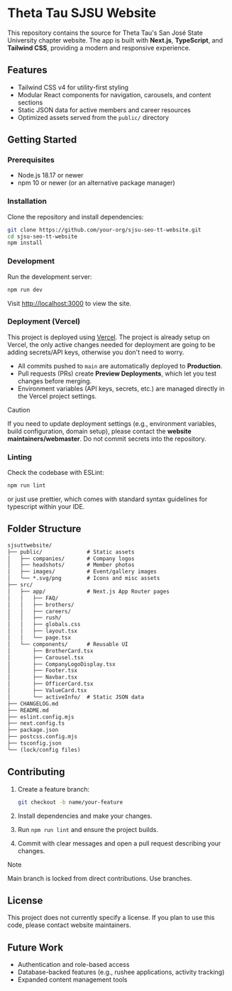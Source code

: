 # Theta Tau SJSU Website

This repository contains the source for Theta Tau's San José State University chapter website. The app is built with **Next.js**, **TypeScript**, and **Tailwind CSS**, providing a modern and responsive experience.

## Features

* Tailwind CSS v4 for utility-first styling
* Modular React components for navigation, carousels, and content sections
* Static JSON data for active members and career resources
* Optimized assets served from the `public/` directory

## Getting Started

### Prerequisites

* Node.js 18.17 or newer
* npm 10 or newer (or an alternative package manager)

### Installation

Clone the repository and install dependencies:

```bash
git clone https://github.com/your-org/sjsu-seo-tt-website.git
cd sjsu-seo-tt-website
npm install
```

### Development

Run the development server:

```bash
npm run dev
```

Visit [http://localhost:3000](http://localhost:3000) to view the site.

### Deployment (Vercel)

This project is deployed using [Vercel](https://vercel.com). The project is already setup on Vercel, the only active changes needed for deployment are going to be adding secrets/API keys, otherwise you don't need to worry.

* All commits pushed to `main` are automatically deployed to **Production**.
* Pull requests (PRs) create **Preview Deployments**, which let you test changes before merging.
* Environment variables (API keys, secrets, etc.) are managed directly in the Vercel project settings.

> [!CAUTION]
> If you need to update deployment settings (e.g., environment variables, build configuration, domain setup), please contact the **website maintainers/webmaster**. Do not commit secrets into the repository.

### Linting

Check the codebase with ESLint:

```bash
npm run lint
```

or just use prettier, which comes with standard syntax guidelines for typescript within your IDE.

## Folder Structure

```txt
sjsuttwebsite/
├── public/              # Static assets
│   ├── companies/       # Company logos
│   ├── headshots/       # Member photos
│   ├── images/          # Event/gallery images
│   └── *.svg/png        # Icons and misc assets
├── src/
│   ├── app/             # Next.js App Router pages
│   │   ├── FAQ/
│   │   ├── brothers/
│   │   ├── careers/
│   │   ├── rush/
│   │   ├── globals.css
│   │   ├── layout.tsx
│   │   └── page.tsx
│   └── components/      # Reusable UI
│       ├── BrotherCard.tsx
│       ├── Carousel.tsx
│       ├── CompanyLogoDisplay.tsx
│       ├── Footer.tsx
│       ├── Navbar.tsx
│       ├── OfficerCard.tsx
│       ├── ValueCard.tsx
│       └── activeInfo/  # Static JSON data
├── CHANGELOG.md
├── README.md
├── eslint.config.mjs
├── next.config.ts
├── package.json
├── postcss.config.mjs
├── tsconfig.json
└── (lock/config files)
```

## Contributing

1. Create a feature branch:

    ```bash
    git checkout -b name/your-feature
    ```

2. Install dependencies and make your changes.
3. Run `npm run lint` and ensure the project builds.
4. Commit with clear messages and open a pull request describing your changes.

> [!NOTE]
> Main branch is locked from direct contributions. Use branches.

## License

This project does not currently specify a license. If you plan to use this code, please contact website maintainers.

## Future Work

* Authentication and role-based access
* Database-backed features (e.g., rushee applications, activity tracking)
* Expanded content management tools

